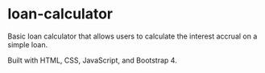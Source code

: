 # loan-calculator
Basic loan calculator that allows users to calculate the interest accrual on a simple loan.

Built with HTML, CSS, JavaScript, and Bootstrap 4.

